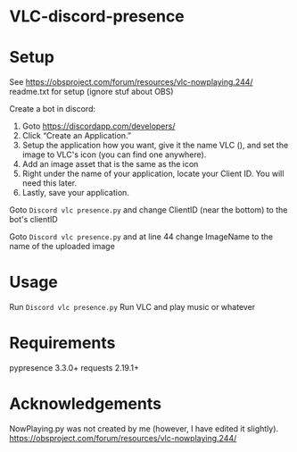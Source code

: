 # VLC-discord-presence

# Setup
See https://obsproject.com/forum/resources/vlc-nowplaying.244/ readme.txt for setup (ignore stuf about OBS)

Create a bot in discord:
1. Goto https://discordapp.com/developers/
2. Click “Create an Application.”
3. Setup the application how you want, give it the name VLC (), and set the image to VLC's icon (you can find one anywhere).
4. Add an image asset that is the same as the icon
5. Right under the name of your application, locate your Client ID. You will need this later.
6. Lastly, save your application.

Goto `Discord vlc presence.py` and change ClientID (near the bottom) to the bot's clientID

Goto `Discord vlc presence.py` and at line 44 change ImageName to the name of the uploaded image

# Usage
Run `Discord vlc presence.py`
Run VLC and play music or whatever

# Requirements
pypresence 3.3.0+
requests 2.19.1+

# Acknowledgements
NowPlaying.py was not created by me (however, I have edited it slightly). https://obsproject.com/forum/resources/vlc-nowplaying.244/


